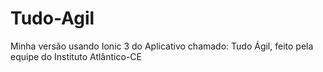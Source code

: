 # Tudo-Agil
Minha versão usando Ionic 3 do Aplicativo chamado: Tudo Ágil, feito pela equipe do Instituto Atlântico-CE
